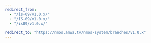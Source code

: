 ```yaml
---
redirect_from:
  - "/is-09/v1.0.x/"
  - "/IS-09/v1.0.x/"
  - "/is09/v1.0.x/"

redirect_to: "https://nmos.amwa.tv/nmos-system/branches/v1.0.x"
---
```

